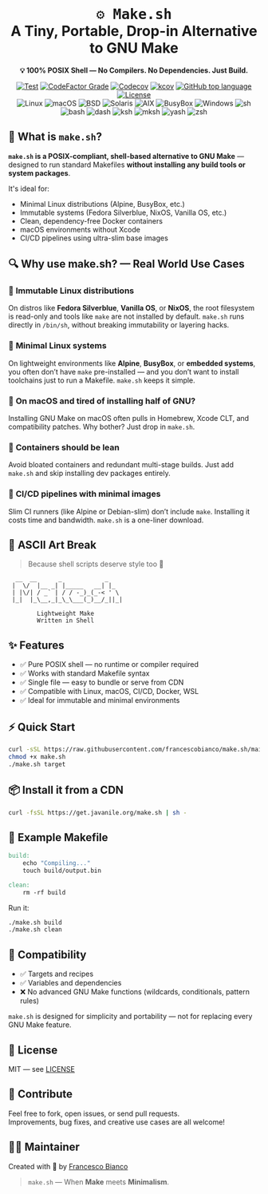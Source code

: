 <div align="center">


<h1> <kbd>⚙️ Make.sh</kbd><br>A Tiny, Portable, Drop-in Alternative to GNU Make</h1>

__💡 100% POSIX Shell — No Compilers. No Dependencies. Just Build.__


[![Test](https://github.com/ko1nksm/getoptions/workflows/Test/badge.svg)](https://github.com/ko1nksm/getoptions/actions)
[![CodeFactor Grade](https://img.shields.io/codefactor/grade/github/ko1nksm/getoptions?logo=codefactor)](https://www.codefactor.io/repository/github/ko1nksm/getoptions)
[![Codecov](https://img.shields.io/codecov/c/github/ko1nksm/getoptions?logo=codecov)](https://codecov.io/gh/ko1nksm/getoptions)
[![kcov](https://img.shields.io/badge/dynamic/json?url=https%3A%2F%2Fko1nksm.github.io%2Fgetoptions%2Fcoverage.json&query=percent_covered&label=kcov&suffix=%25)](https://ko1nksm.github.io/getoptions/)
[![GitHub top language](https://img.shields.io/github/languages/top/ko1nksm/getoptions.svg)](https://github.com/ko1nksm/getoptions/search?l=Shell)
[![License](https://img.shields.io/github/license/ko1nksm/getoptions.svg)](https://github.com/ko1nksm/getoptions/blob/master/LICENSE)<br>
![Linux](https://img.shields.io/badge/Linux-ecd53f?style=flat)
![macOS](https://img.shields.io/badge/macOS-ecd53f?style=flat)
![BSD](https://img.shields.io/badge/BSD-ecd53f?style=flat)
![Solaris](https://img.shields.io/badge/Solaris-ecd53f?style=flat)
![AIX](https://img.shields.io/badge/AIX-ecd53f?style=flat)
![BusyBox](https://img.shields.io/badge/BusyBox-ecd53f?style=flat)
![Windows](https://img.shields.io/badge/Windows-ecd53f?style=flat)
![sh](https://img.shields.io/badge/sh-cec7d1.svg?style=flat)
![bash](https://img.shields.io/badge/bash-cec7d1.svg?style=flat)
![dash](https://img.shields.io/badge/dash-cec7d1.svg?style=flat)
![ksh](https://img.shields.io/badge/ksh-cec7d1.svg?style=flat)
![mksh](https://img.shields.io/badge/mksh-cec7d1.svg?style=flat)
![yash](https://img.shields.io/badge/yash-cec7d1.svg?style=flat)
![zsh](https://img.shields.io/badge/zsh-cec7d1.svg?style=flat)



</div>

## 🚀 What is `make.sh`?

**`make.sh` is a POSIX-compliant, shell-based alternative to GNU Make** — designed to run standard Makefiles **without installing any build tools or system packages**.

It's ideal for:

- Minimal Linux distributions (Alpine, BusyBox, etc.)
- Immutable systems (Fedora Silverblue, NixOS, Vanilla OS, etc.)
- Clean, dependency-free Docker containers
- macOS environments without Xcode
- CI/CD pipelines using ultra-slim base images

## 🔍 Why use make.sh? — Real World Use Cases

### 🧊 **Immutable Linux distributions**
On distros like **Fedora Silverblue**, **Vanilla OS**, or **NixOS**, the root filesystem is read-only and tools like `make` are not installed by default. `make.sh` runs directly in `/bin/sh`, without breaking immutability or layering hacks.

### 🐧 **Minimal Linux systems**
On lightweight environments like **Alpine**, **BusyBox**, or **embedded systems**, you often don’t have `make` pre-installed — and you don’t want to install toolchains just to run a Makefile. `make.sh` keeps it simple.

### 🍏 **On macOS and tired of installing half of GNU?**
Installing GNU Make on macOS often pulls in Homebrew, Xcode CLT, and compatibility patches. Why bother? Just drop in `make.sh`.

### 🐳 **Containers should be lean**
Avoid bloated containers and redundant multi-stage builds. Just add `make.sh` and skip installing dev packages entirely.

### 🔄 **CI/CD pipelines with minimal images**
Slim CI runners (like Alpine or Debian-slim) don’t include `make`. Installing it costs time and bandwidth. `make.sh` is a one-liner download.

## 🧱 ASCII Art Break

> Because shell scripts deserve style too 🧢

```
  __  __      _            _    
 |  \/  |__ _| |_____   __| |_  
 | |\/| / _` | / / -_)_(_-< ' \ 
 |_|  |_\__,_|_\_\___(_)__/_||_|
                                
        Lightweight Make
        Written in Shell
```

## ✨ Features

- ✅ Pure POSIX shell — no runtime or compiler required
- ✅ Works with standard Makefile syntax
- ✅ Single file — easy to bundle or serve from CDN
- ✅ Compatible with Linux, macOS, CI/CD, Docker, WSL
- ✅ Ideal for immutable and minimal environments

## ⚡️ Quick Start

```bash
curl -sSL https://raw.githubusercontent.com/francescobianco/make.sh/main/bin/make.sh -o make.sh
chmod +x make.sh
./make.sh target
```

## 📦 Install it from a CDN

```bash
curl -fsSL https://get.javanile.org/make.sh | sh -
```

## 🧪 Example Makefile

```makefile
build:
	echo "Compiling..."
	touch build/output.bin

clean:
	rm -rf build
```

Run it:

```bash
./make.sh build
./make.sh clean
```

## 📌 Compatibility

- ✅ Targets and recipes
- ✅ Variables and dependencies
- ❌ No advanced GNU Make functions (wildcards, conditionals, pattern rules)

`make.sh` is designed for simplicity and portability — not for replacing every GNU Make feature.

## 🔐 License

MIT — see [LICENSE](LICENSE)

## 🤝 Contribute

Feel free to fork, open issues, or send pull requests.  
Improvements, bug fixes, and creative use cases are all welcome!

## 👨‍💻 Maintainer

Created with 🍝 by [Francesco Bianco](https://github.com/francescobianco)

> `make.sh` — When **Make** meets **Minimalism**.
